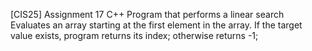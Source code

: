 [CIS25] Assignment 17
C++ Program that performs a linear search
Evaluates an array starting at the first element in the array.
If the target value exists, program returns its index; otherwise returns -1;
